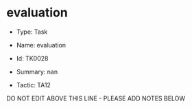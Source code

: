 # evaluation

* Type: Task

* Name: evaluation

* Id: TK0028

* Summary: nan

* Tactic: TA12

DO NOT EDIT ABOVE THIS LINE - PLEASE ADD NOTES BELOW